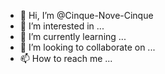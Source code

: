 - 👋 Hi, I’m @Cinque-Nove-Cinque
- 👀 I’m interested in ...
- 🌱 I’m currently learning ...
- 💞️ I’m looking to collaborate on ...
- 📫 How to reach me ...

<!---
Cinque-Nove-Cinque/Cinque-Nove-Cinque is a ✨ special ✨ repository because its `README.md` (this file) appears on your GitHub profile.
You can click the Preview link to take a look at your changes.
--->

